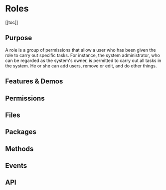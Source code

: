 # Roles

[[toc]]

## Purpose
A role is a group of permissions that allow a user who has been given the role to carry out specific tasks. For instance, the system administrator, who can be regarded as the system's owner, is permitted to carry out all tasks in the system. He or she can add users, remove or edit, and do other things.

## Features & Demos
<!-- 
REMOVE THIS COMMENT
Create a video demo of all features.

Examples:
#### Create roles
**Demo Video**

####  Assign permission to roles
**Demo Video**

####  Send Activation Email to User
**Demo Video**

-->

## Permissions
<!-- 
REMOVE THIS COMMENT
List the permissions & details for this page in table format 
-->

## Files
<!-- 
REMOVE THIS COMMENT
List of all the files responsible for this pages

- Laravel Route: `routes/backend/route-example.php`
- Laravel Controller: 
- Laravel Model: 
- Vue Route: 
- Vue Store: 
- Vue Page Director: 

-->

## Packages
<!-- 
REMOVE THIS COMMENT

### Laravel Packages

- `creativeorange/gravatar`: Write purpose of the package


### Vue Packages
- `laravel-mix`: To build assets

-->


## Methods
<!-- 
REMOVE THIS COMMENT
List important methods which can be reused. 

Eg:
```
User::addRole();
```

-->

## Events
<!-- 
REMOVE THIS COMMENT
List events for this section in table format 
-->


## API
<!-- 
REMOVE THIS COMMENT

Example

### Create permission

##### Method: `post`
##### URL: `<public-url>/api/permission/create`
##### Request Parameters
List all request params like https://docs.vaah.dev/vaahcms/basic/api.html#get-a-list 
##### Response Parameters
##### Sample Request
##### Sample Response
-->
